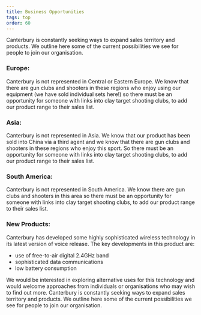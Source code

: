 ```yaml
---
title: Business Opportunities
tags: top
order: 60
---
```

Canterbury is constantly seeking ways to expand sales territory and products. We outline here some of the current possibilities we see for people to join our organisation.


### Europe:

Canterbury is not represented in Central or Eastern Europe. We know that there are gun clubs and shooters in these regions who enjoy using our equipment (we have sold individual sets here!) so there must be an opportunity for someone with links into clay target shooting clubs, to add our product range to their sales list.


### Asia:

Canterbury is not represented in Asia. We know that our product has been sold into China via a third agent and we know that there are gun clubs and shooters in these regions who enjoy this sport. So there must be an opportunity for someone with links into clay target shooting clubs, to add our product range to their sales list.


### South America:

Canterbury is not represented in South America. We know there are gun clubs and shooters in this area so there must be an opportunity for someone with links into clay target shooting clubs, to add our product range to their sales list.


### New Products:

Canterbury has developed some highly sophisticated wireless technology in its latest version of voice release. The key developments in this product are:

* use of free-to-air digital 2.4GHz band
* sophisticated data communications
* low battery consumption

We would be interested in exploring alternative uses for this technology and would welcome approaches from individuals or organisations who may wish to find out more.
Canterbury is constantly seeking ways to expand sales territory and products. We outline here some of the current possibilities we see for people to join our organisation.
